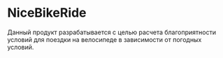 # NiceBikeRide
Данный продукт разрабатывается с целью расчета благоприятности условий для поездки на велосипеде в зависимости от погодных условий.
